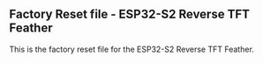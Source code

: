 ## Factory Reset file - ESP32-S2 Reverse TFT Feather

This is the factory reset file for the ESP32-S2 Reverse TFT Feather.